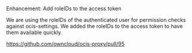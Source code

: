 Enhancement: Add roleIDs to the access token

We are using the roleIDs of the authenticated user for permission checks against ocis-settings. We added the roleIDs to the access token to have them available quickly.

https://github.com/owncloud/ocis-proxy/pull/95

